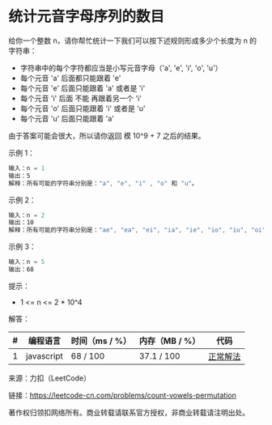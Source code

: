 # 统计元音字母序列的数目

给你一个整数 n，请你帮忙统计一下我们可以按下述规则形成多少个长度为 n 的字符串：

- 字符串中的每个字符都应当是小写元音字母（'a', 'e', 'i', 'o', 'u'）
- 每个元音 'a' 后面都只能跟着 'e'
- 每个元音 'e' 后面只能跟着 'a' 或者是 'i'
- 每个元音 'i' 后面 不能 再跟着另一个 'i'
- 每个元音 'o' 后面只能跟着 'i' 或者是 'u'
- 每个元音 'u' 后面只能跟着 'a'

由于答案可能会很大，所以请你返回 模 10^9 + 7 之后的结果。

示例 1：

``` javascript
输入：n = 1
输出：5
解释：所有可能的字符串分别是："a", "e", "i" , "o" 和 "u"。
```

示例 2：

``` javascript
输入：n = 2
输出：10
解释：所有可能的字符串分别是："ae", "ea", "ei", "ia", "ie", "io", "iu", "oi", "ou" 和 "ua"。
```

示例 3：

``` javascript
输入：n = 5
输出：68
```

提示：

- 1 <= n <= 2 * 10^4

解答：

**#**|**编程语言**|**时间（ms / %）**|**内存（MB / %）**|**代码**
--|--|--|--|--
1|javascript|68 / 100|37.1 / 100|[正常解法](./javascript/ac_v1.js)

来源：力扣（LeetCode）

链接：https://leetcode-cn.com/problems/count-vowels-permutation

著作权归领扣网络所有。商业转载请联系官方授权，非商业转载请注明出处。
